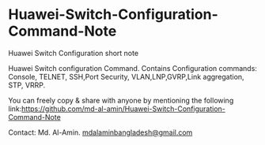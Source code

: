 # Huawei-Switch-Configuration-Command-Note
Huawei Switch Configuration short note

Huawei Switch configuration Command.
Contains Configuration commands: Console, TELNET, SSH,Port Security, VLAN,LNP,GVRP,Link aggregation, STP, VRRP.

You can freely copy & share with anyone by mentioning the following link:https://github.com/md-al-amin/Huawei-Switch-Configuration-Command-Note

Contact:
Md. Al-Amin.
mdalaminbangladesh@gmail.com
